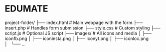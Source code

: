 # EDUMATE
project-folder/
├── index.html          # Main webpage with the form
├── insert.php          # Handles form submission
├── style.css           # Custom styling
├── script.js           # Optional JS script
├── images/             # All icons and media
│   ├── iconfb.png
│   ├── iconinsta.png
│   ├── iconyt.png
│   ├── iconloc.png
│   └── ...
